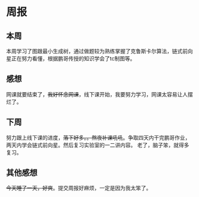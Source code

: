 # 周报
## 本周
  本周学习了图跟最小生成树，通过做题较为熟练掌握了克鲁斯卡尔算法，链式前向星正在努力看懂，根据鹏哥传授的知识学会了tc制图等。
## 感想
  网课就要结束了，~~我好怀念网课~~，线下课开始，我要努力学习，网课太容易让人摆烂了。
## 下周
  努力跟上线下课的进度，~~落下好多。。熬夜补课吼吼~~。争取四天内干完鹏哥作业，两天内学会链式前向星。然后复习实验室的一二讲内容。
老了，脑子笨，就得多复习。
## 其他感想
  ~~今天睡了一天，好爽~~。提交周报好麻烦，一定是因为我太笨了。
